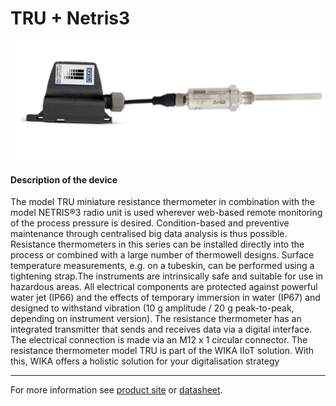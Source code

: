 # TRU + Netris3

![TRU_Netris3](/assets/TRU_Netris3.png)

#### Description of the device

The model TRU miniature resistance thermometer in combination with the model NETRIS®3 radio unit is used wherever web-based remote monitoring of the process pressure is desired. Condition-based and preventive maintenance through centralised big data analysis is thus possible.
Resistance thermometers in this series can be installed directly into the process or combined with a large number of thermowell designs. Surface temperature measurements, e.g. on a tubeskin, can be performed using a tightening strap.The instruments are intrinsically safe and suitable for use in hazardous areas. 
All electrical components are protected against powerful water jet (IP66) and the effects of temporary immersion in water (IP67) and designed to withstand vibration (10 g amplitude / 20 g peak-to-peak, depending on instrument version).
The resistance thermometer has an integrated transmitter that sends and receives data via a digital interface. The electrical connection is made via an M12 x 1 circular connector.
The resistance thermometer model TRU is part of the WIKA IIoT solution. With this, WIKA offers a holistic solution for your digitalisation strategy

---

For more information see [product site](https://www.wika.com/en-en/tru.WIKA?highlightedText=TRU) or [datasheet](https://www.wika.com/media/Data-sheets/Temperature/Resistance-thermometers/ds_te6303_en_co.pdf).